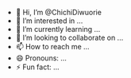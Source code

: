 - 👋 Hi, I’m @ChichiDiwuorie
- 👀 I’m interested in ...
- 🌱 I’m currently learning ...
- 💞️ I’m looking to collaborate on ...
- 📫 How to reach me ...
- 😄 Pronouns: ...
- ⚡ Fun fact: ...

<!---
ChichiDiwuorie/ChichiDiwuorie is a ✨ special ✨ repository because its `README.md` (this file) appears on your GitHub profile.
You can click the Preview link to take a look at your changes.
--->
